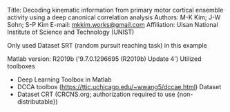 Title: Decoding kinematic information from primary motor cortical
       ensemble activity using a deep canonical correlation analysis
Authors: M-K Kim; J-W Sohn; S-P Kim
E-mail: mkkim.works@gmail.com
Affiliation: Ulsan National Institute of Science and Technology (UNIST)


Only used Dataset SRT (random pursuit reaching task) in this example
    
Matlab version: R2019b ('9.7.0.1296695 (R2019b) Update 4')
Utilized toolboxes
   - Deep Learning Toolbox in Matlab
   - DCCA toolbox (https://ttic.uchicago.edu/~wwang5/dccae.html)
Dataset
   - Dataset CRT (CRCNS.org; authorization required to use {non-distributable})
